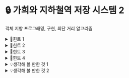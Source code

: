 # 🔒 가희와 지하철역 저장 시스템 2
객체 지향 프로그래밍, 구현, 최단 거리 알고리즘
<details>
<summary>🔑힌트 1</summary>
어떻게 기능을 분리해야 할까요?
</details>
<details>
<summary>🔑힌트 2</summary>
문제에서 설명한 캐시 알고리즘은 어떻게 동작하나요?
</details>
<details>
<summary>🔑힌트 3</summary>
프로그램을 이렇게 나누어 볼까요?
<ul>
  <li> lru cache를 구현한 class <br>
  <li> 최단 거리를 미리 전처리 하는 코드 <br>
  <li> bucket 노드 x가 주어졌을 때 가장 가까운 캐시 노드 c를 가져오는 함수 <br>
</ul>
</details>
<details>
<summary>🔑힌트 4</summary>
힌트 3의 기능들을 어떻게 구현할까요?
<ul>
  <li> python orderedDict [<a href="https://codingdog.pe.kr/2024/01/28/python-lru-ordereddict-%ec%9d%b4%ec%9a%a9%ed%95%b4%ec%84%9c-%ea%b5%ac%ed%98%84%ed%95%b4-%eb%b4%85%ec%8b%9c%eb%8b%a4/">link</a>] 이나, java LinkedHashMap 등을 이용하면 되겠군요. <br>
  <li> 노드 수가 많아야 300이네요? 그러면 floyd도 이용할 수 있겠군요. <br>
  <li> 전처리 된 dist 배열을 가지고, 제일 가까운 캐시 노드 c를 전처리 해야 겠군요. <br>
</ul>
</details>
<details>
<summary>💡생각해 볼 만한 것 1</summary>
만약에 java LinkedHashMap이나 python orderedDict를 사용하지 못하면 어떻게 구현하면 될까요? 
<ul>
  <li> hashmap + queue [<a href="https://codingdog.pe.kr/2024/01/12/lru-%ec%95%8c%ea%b3%a0%eb%a6%ac%ec%a6%98-monotone-queue-%eb%a1%9c-%ea%b5%ac%ed%98%84%ed%95%b4-%eb%b4%85%ec%8b%9c%eb%8b%a4/">link</a>] <br>
  <li> hashmap + linkedlist [<a href="https://codingdog.pe.kr/2024/01/14/java-linkedhashmap-%ec%9b%90%eb%a6%ac%eb%a5%bc-%ec%95%8c%ec%95%84%eb%b3%b4%ea%b3%a0-hashmap%ec%9c%bc%eb%a1%9c-%ea%b5%ac%ed%98%84%ed%95%b4-%eb%b4%85%ec%8b%9c%eb%8b%a4/">link</a>]<br>
</ul>
두 번째 방법으로 구할 때 시간 복잡도는 어떻게 될까요?
</details>
<details>
<summary>💡생각해 볼 만한 것 2</summary>
언어별로 제공되는 순서가 유지되는 hash 자료구조에 대해 알아보세요.
</details>